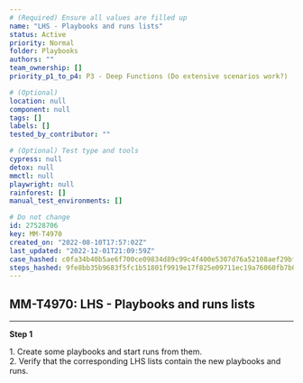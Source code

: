 ```yaml
---
# (Required) Ensure all values are filled up
name: "LHS - Playbooks and runs lists"
status: Active
priority: Normal
folder: Playbooks
authors: ""
team_ownership: []
priority_p1_to_p4: P3 - Deep Functions (Do extensive scenarios work?)

# (Optional)
location: null
component: null
tags: []
labels: []
tested_by_contributor: ""

# (Optional) Test type and tools
cypress: null
detox: null
mmctl: null
playwright: null
rainforest: []
manual_test_environments: []

# Do not change
id: 27528706
key: MM-T4970
created_on: "2022-08-10T17:57:02Z"
last_updated: "2022-12-01T21:09:59Z"
case_hashed: c0fa34b40b5ae6f700ce09834d89c99c4f400e5307d76a52108aef29bf350fc7fee000b661f28bf5c850d07031f72e05
steps_hashed: 9fe8bb35b9683f5fc1b51801f9919e17f825e09711ec19a76060fb7b010ddc291c99a0a929c81bcc92babf89c14e8df6
---
```


<!-- (Auto-generated) Based on frontmatter's "key" and "name" -->

## MM-T4970: LHS - Playbooks and runs lists

---

**Step 1**

1\. Create some playbooks and start runs from them.\
2\. Verify that the corresponding LHS lists contain the new playbooks and runs.
